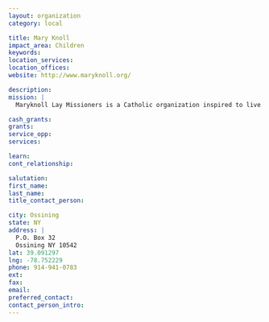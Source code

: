 ```yaml
---
layout: organization
category: local

title: Mary Knoll
impact_area: Children
keywords: 
location_services: 
location_offices: 
website: http://www.maryknoll.org/

description: 
mission: |
  Maryknoll Lay Missioners is a Catholic organization inspired to live and work in poor communities in Africa, Asia, and the Americas, responding to basic needs and helping to create a more just and compassionate world.

cash_grants: 
grants: 
service_opp: 
services: 

learn: 
cont_relationship: 

salutation: 
first_name: 
last_name: 
title_contact_person: 

city: Ossining
state: NY
address: |
  P.O. Box 32  
  Ossining NY 10542
lat: 39.091297
lng: -78.752229
phone: 914-941-0783
ext: 
fax: 
email: 
preferred_contact: 
contact_person_intro: 
---
```

